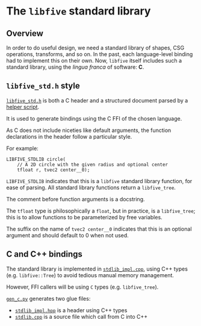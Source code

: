 # The `libfive` standard library
## Overview
In order to do useful design, we need a standard library of shapes,
CSG operations, transforms, and so on.
In the past, each language-level binding had to implement this on their own.
Now, `libfive` itself includes such a standard library,
using the _lingua franca_ of software: **C**.

## `libfive_std.h` style
[`libfive_std.h`](libfive_std.h) is both a C header and a structured document
parsed by a [helper script](parse.py).

It is used to generate bindings using the C FFI of the chosen language.

As C does not include niceties like default arguments,
the function declarations in the header follow a particular style.

For example:
```
LIBFIVE_STDLIB circle(
    // A 2D circle with the given radius and optional center
    tfloat r, tvec2 center__0);
```

`LIBFIVE_STDLIB` indicates that this is a `libfive` standard library function,
for ease of parsing.  All standard library functions return a `libfive_tree`.

The comment before function arguments is a docstring.

The `tfloat` type is philosophically a `float`, but in practice,
is a `libfive_tree`; this is to allow functions to be parameterized by
free variables.

The suffix on the name of `tvec2 center__0` indicates that
this is an optional argument and should default to 0 when not used.

## C and C++ bindings
The standard library is implemented in [`stdlib_impl.cpp`](stdlib_impl.cpp),
using C++ types (e.g. `libfive::Tree`) to avoid tedious manual memory
management.

However, FFI callers will be using `C` types (e.g. `libfive_tree`).

[`gen_c.py`](gen_c.py) generates two glue files:
- [`stdlib_impl.hpp`](stdlib_impl.hpp) is a header using C++ types
- [`stdlib.cpp`](stdlib.cpp) is a source file which call from C into C++
